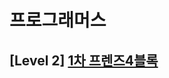 # 프로그래머스 
## [Level 2] [1차 프렌즈4블록][link]

[link]: https://programmers.co.kr/learn/courses/30/lessons/17679
